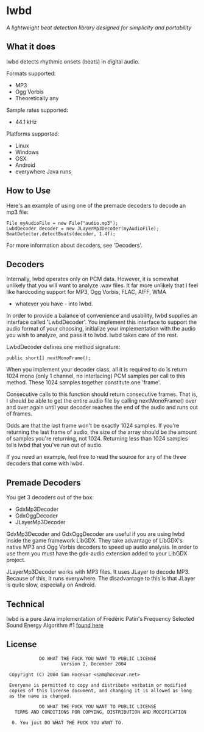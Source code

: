 lwbd
====

*A lightweight beat detection library designed for simplicity and*
*portability*

What it does
------------
lwbd detects rhythmic onsets (beats) in digital audio.

Formats supported:
- MP3
- Ogg Vorbis
- Theoretically any

Sample rates supported:
- 44.1 kHz

Platforms supported:
- Linux
- Windows
- OSX
- Android
- everywhere Java runs

How to Use
----------
Here's an example of using one of the premade decoders to decode an
mp3 file:

```
File myAudioFile = new File("audio.mp3");
LwbdDecoder decoder = new JLayerMp3Decoder(myAudioFile);
BeatDetector.detectBeats(decoder, 1.4f);
```

For more information about decoders, see 'Decoders'.

Decoders
--------
Internally, lwbd operates only on PCM data. However, it is somewhat
unlikely that you will want to analyze .wav files. It far more unlikely
that I feel like hardcoding support for MP3, Ogg Vorbis, FLAC, AIFF, WMA
 - whatever you have - into lwbd.
 
In order to provide a balance of convenience and usability, lwbd
supplies an interface called 'LwbdDecoder'. You implement this interface
to support the audio format of your choosing, initialize your
implementation with the audio you wish to analyze, and pass it to lwbd.
lwbd takes care of the rest.

LwbdDecoder defines one method signature:

```
public short[] nextMonoFrame();
```

When you implement your decoder class, all it is required to do is
return 1024 mono (only 1 channel, no interlacing) PCM samples per call
to this method. These 1024 samples together constitute one 'frame'.

Consecutive calls to this function should return consecutive frames.
That is, I should be able to get the entire audio file by calling
nextMonoFrame() over and over again until your decoder reaches the end
of the audio and runs out of frames.

Odds are that the last frame won't be exactly 1024 samples. If you're
returning the last frame of audio, the size of the array should be
the amount of samples you're returning, not 1024. Returning less than
1024 samples tells lwbd that you've run out of audio.

If you need an example, feel free to read the source for any of the
three decoders that come with lwbd.

Premade Decoders
----------------------
You get 3 decoders out of the box:
- GdxMp3Decoder
- GdxOggDecoder
- JLayerMp3Decoder

GdxMp3Decoder and GdxOggDecoder are useful if you are using lwbd inside
the game framework LibGDX. They take advantage of LibGDX's native
MP3 and Ogg Vorbis decoders to speed up audio analysis. In order to
use them you must have the gdx-audio extension added to your LibGDX
project.

JLayerMp3Decoder works with MP3 files. It uses JLayer to decode MP3.
Because of this, it runs everywhere. The disadvantage to this is
that JLayer is quite slow, especially on Android.

Technical
---------
lwbd is a pure Java implementation of Frédéric Patin's Frequency
Selected Sound Energy Algorithm #1 [found here](
http://www.flipcode.com/misc/BeatDetectionAlgorithms.pdf)

License
-------
```
            DO WHAT THE FUCK YOU WANT TO PUBLIC LICENSE
                    Version 2, December 2004

 Copyright (C) 2004 Sam Hocevar <sam@hocevar.net>

 Everyone is permitted to copy and distribute verbatim or modified
 copies of this license document, and changing it is allowed as long
 as the name is changed.

            DO WHAT THE FUCK YOU WANT TO PUBLIC LICENSE
   TERMS AND CONDITIONS FOR COPYING, DISTRIBUTION AND MODIFICATION

  0. You just DO WHAT THE FUCK YOU WANT TO.
```
